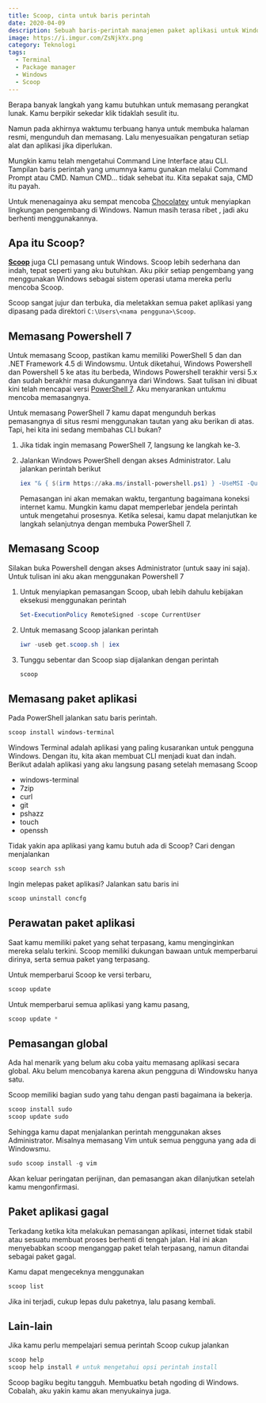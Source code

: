 ```yaml
---
title: Scoop, cinta untuk baris perintah
date: 2020-04-09
description: Sebuah baris-perintah manajemen paket aplikasi untuk Windows. Dengan segala kesederhanaan, keindahan dan kekuatan yang dimiliki. Para pengembang yang menggunakan Windows setidaknya harus mencoba mengenalnya.
image: https://i.imgur.com/ZsNjkYx.png
category: Teknologi
tags:
  - Terminal
  - Package manager
  - Windows
  - Scoop
---
```


Berapa banyak langkah yang kamu butuhkan untuk memasang perangkat lunak. Kamu berpikir sekedar klik tidaklah sesulit itu.

Namun pada akhirnya waktumu terbuang hanya untuk membuka halaman resmi, mengunduh dan memasang. Lalu menyesuaikan pengaturan setiap alat dan aplikasi jika diperlukan.

Mungkin kamu telah mengetahui Command Line Interface atau CLI. Tampilan baris perintah yang umumnya kamu gunakan melalui Command Prompt atau CMD.
Namun CMD... tidak sehebat itu. Kita sepakat saja, CMD itu payah.

Untuk menenagainya aku sempat mencoba [Chocolatey](https://chocolatey.org/) untuk menyiapkan lingkungan pengembang di Windows. Namun masih terasa ribet , jadi aku berhenti menggunakannya.

## Apa itu Scoop?

[**Scoop**](https://scoop.sh/) juga CLI pemasang untuk Windows. Scoop lebih sederhana dan indah, tepat seperti yang aku butuhkan. Aku pikir setiap pengembang yang menggunakan Windows sebagai sistem operasi utama mereka perlu mencoba Scoop.

Scoop sangat jujur dan terbuka, dia meletakkan semua paket aplikasi yang dipasang pada direktori `C:\Users\<nama pengguna>\Scoop`.

## Memasang Powershell 7

Untuk memasang Scoop, pastikan kamu memiliki PowerShell 5 dan dan .NET Framework 4.5 di Windowsmu. Untuk diketahui, Windows Powershell dan Powershell 5 ke atas itu berbeda, Windows Powershell terakhir versi 5.x dan sudah berakhir masa dukungannya dari Windows. Saat tulisan ini dibuat kini telah mencapai versi [PowerShell 7](https://aka.ms/powershell). Aku menyarankan untukmu mencoba memasangnya.

Untuk memasang PowerShell 7 kamu dapat mengunduh berkas pemasangnya di situs resmi menggunakan tautan yang aku berikan di atas. Tapi, hei kita ini sedang membahas CLI bukan?

1. Jika tidak ingin memasang PowerShell 7, langsung ke langkah ke-3.
1. Jalankan Windows PowerShell dengan akses Administrator. Lalu jalankan perintah berikut

   ```powershell
   iex "& { $(irm https://aka.ms/install-powershell.ps1) } -UseMSI -Quiet"
   ```

   Pemasangan ini akan memakan waktu, tergantung bagaimana koneksi internet kamu. Mungkin kamu dapat memperlebar jendela perintah untuk mengetahui prosesnya. Ketika selesai, kamu dapat melanjutkan ke langkah selanjutnya dengan membuka PowerShell 7.

## Memasang Scoop

Silakan buka Powershell dengan akses Administrator (untuk saay ini saja). Untuk tulisan ini aku akan menggunakan Powershell 7

1. Untuk menyiapkan pemasangan Scoop, ubah lebih dahulu kebijakan eksekusi menggunakan perintah

   ```powershell
   Set-ExecutionPolicy RemoteSigned -scope CurrentUser
   ```

1. Untuk memasang Scoop jalankan perintah

   ```powershell
   iwr -useb get.scoop.sh | iex
   ```

1. Tunggu sebentar dan Scoop siap dijalankan dengan perintah

   ```powershell
   scoop
   ```

## Memasang paket aplikasi

Pada PowerShell jalankan satu baris perintah.

```powershell
scoop install windows-terminal
```

Windows Terminal adalah aplikasi yang paling kusarankan untuk pengguna Windows. Dengan itu, kita akan membuat CLI menjadi kuat dan indah. Berikut adalah aplikasi yang aku langsung pasang setelah memasang Scoop

- windows-terminal
- 7zip
- curl
- git
- pshazz
- touch
- openssh

Tidak yakin apa aplikasi yang kamu butuh ada di Scoop? Cari dengan menjalankan

```powershell
scoop search ssh
```

Ingin melepas paket aplikasi? Jalankan satu baris ini

```powershell
scoop uninstall concfg
```

## Perawatan paket aplikasi

Saat kamu memiliki paket yang sehat terpasang, kamu menginginkan mereka selalu terkini. Scoop memiliki dukungan bawaan untuk memperbarui dirinya, serta semua paket yang terpasang.

Untuk memperbarui Scoop ke versi terbaru,

```powershell
scoop update
```

Untuk memperbarui semua aplikasi yang kamu pasang,

```powershell
scoop update *
```

## Pemasangan global

Ada hal menarik yang belum aku coba yaitu memasang aplikasi secara global. Aku belum mencobanya karena akun pengguna di Windowsku hanya satu.

Scoop memiliki bagian sudo yang tahu dengan pasti bagaimana ia bekerja.

```powershell
scoop install sudo
scoop update sudo
```

Sehingga kamu dapat menjalankan perintah menggunakan akses Administrator. Misalnya memasang Vim untuk semua pengguna yang ada di Windowsmu.

```powershell
sudo scoop install -g vim
```

Akan keluar peringatan perijinan, dan pemasangan akan dilanjutkan setelah kamu mengonfirmasi.

## Paket aplikasi gagal

Terkadang ketika kita melakukan pemasangan aplikasi, internet tidak stabil atau sesuatu membuat proses berhenti di tengah jalan. Hal ini akan menyebabkan scoop menganggap paket telah terpasang, namun ditandai sebagai paket gagal.

Kamu dapat mengeceknya menggunakan

```powershell
scoop list
```

Jika ini terjadi, cukup lepas dulu paketnya, lalu pasang kembali.

## Lain-lain

Jika kamu perlu mempelajari semua perintah Scoop cukup jalankan

```powershell
scoop help
scoop help install # untuk mengetahui opsi perintah install
```

Scoop bagiku begitu tangguh. Membuatku betah ngoding di Windows. Cobalah, aku yakin kamu akan menyukainya juga.
